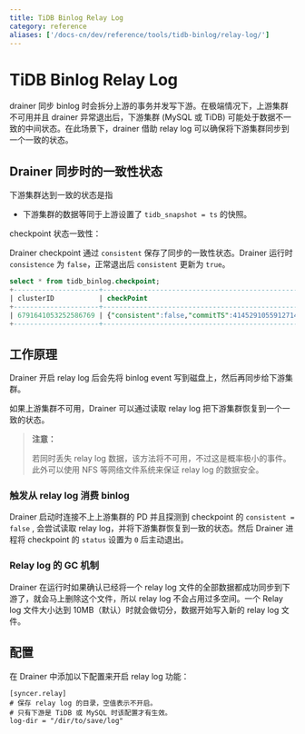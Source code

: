 ```yaml
---
title: TiDB Binlog Relay Log
category: reference
aliases: ['/docs-cn/dev/reference/tools/tidb-binlog/relay-log/']
---
```


# TiDB Binlog Relay Log

drainer 同步 binlog 时会拆分上游的事务并发写下游。在极端情况下，上游集群不可用并且 drainer 异常退出后，下游集群 (MySQL 或 TiDB) 可能处于数据不一致的中间状态。在此场景下，drainer 借助 relay log 可以确保将下游集群同步到一个一致的状态。

## Drainer 同步时的一致性状态

下游集群达到一致的状态是指

* 下游集群的数据等同于上游设置了 `tidb_snapshot = ts` 的快照。

checkpoint 状态一致性：

Drainer checkpoint 通过 `consistent` 保存了同步的一致性状态。Drainer 运行时 `consistence` 为 `false`，正常退出后 `consistent` 更新为 `true`。

```sql
select * from tidb_binlog.checkpoint;
+---------------------+----------------------------------------------------------------+
| clusterID           | checkPoint                                                     |
+---------------------+----------------------------------------------------------------+
| 6791641053252586769 | {"consistent":false,"commitTS":414529105591271429,"ts-map":{}} |
+---------------------+----------------------------------------------------------------+
```

## 工作原理

Drainer 开启 relay log 后会先将 binlog event 写到磁盘上，然后再同步给下游集群。

如果上游集群不可用，Drainer 可以通过读取 relay log 把下游集群恢复到一个一致的状态。

> **注意：**
>
> 若同时丢失 relay log 数据，该方法将不可用，不过这是概率极小的事件。此外可以使用 NFS 等网络文件系统来保证 relay log 的数据安全。

### 触发从 relay log 消费 binlog

Drainer 启动时连接不上上游集群的 PD 并且探测到 checkpoint 的 `consistent = false` , 会尝试读取 relay log，并将下游集群恢复到一致的状态。然后 Drainer 进程将 checkpoint 的 `status` 设置为 `0` 后主动退出。

### Relay log 的 GC 机制

Drainer 在运行时如果确认已经将一个 relay log 文件的全部数据都成功同步到下游了，就会马上删除这个文件，所以 relay log 不会占用过多空间。一个 Relay log 文件大小达到 10MB（默认）时就会做切分，数据开始写入新的 relay log 文件。

## 配置

在 Drainer 中添加以下配置来开启 relay log 功能：

```
[syncer.relay]
# 保存 relay log 的目录，空值表示不开启。
# 只有下游是 TiDB 或 MySQL 时该配置才有生效。
log-dir = "/dir/to/save/log"
```
